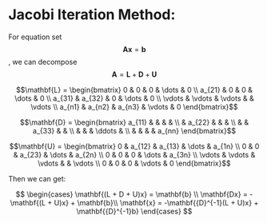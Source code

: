 # Jacobi Iteration Method:

For equation set $$\mathbf{Ax} = \mathbf{b}$$, we can decompose $$\mathbf{A} = \mathbf{L} + \mathbf{D} + \mathbf{U}$$

$$\mathbf{L} = \begin{bmatrix}
0 & 0 & 0 & \dots & 0 \\
a_{21} & 0 & 0 & \dots & 0 \\
a_{31} & a_{32} & 0 & \dots & 0 \\
\vdots & \vdots & \vdots &  & \vdots \\
a_{n1} & a_{n2} & a_{n3} & \vdots & 0
\end{bmatrix}$$

$$\mathbf{D} = \begin{bmatrix}
a_{11} &  &  &  &  \\
 & a_{22} &  &  &  \\
 &  & a_{33} &  &  \\
 &  &  & \ddots &  \\
 &  &  &  & a_{nn}
\end{bmatrix}$$

$$\mathbf{U} = \begin{bmatrix}
0 & a_{12} & a_{13} & \dots & a_{1n} \\
0 & 0 & a_{23} & \dots & a_{2n} \\
0 & 0 & 0 & \dots & a_{3n} \\
\vdots & \vdots & \vdots & & \vdots \\
0 & 0 & 0 & \vdots & 0
\end{bmatrix}$$

Then we can get:

$$
\begin{cases}
\mathbf{(L + D + U)x} = \mathbf{b} \\
\mathbf{Dx} = -\mathbf{(L + U)x} + \mathbf{b}\\
\mathbf{x} = -\mathbf{{D}^{-1}(L + U)x} + \mathbf{{D}^{-1}b}
\end{cases}
$$



